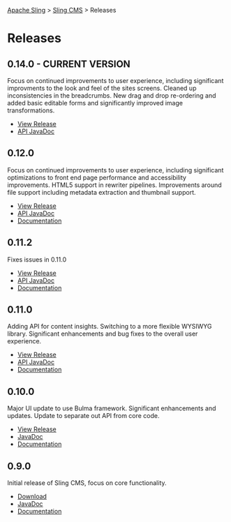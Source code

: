 <!-- Licensed to the Apache Software Foundation (ASF) under one or more contributor 
	license agreements. See the NOTICE file distributed with this work for additional 
	information regarding copyright ownership. The ASF licenses this file to 
	you under the Apache License, Version 2.0 (the "License"); you may not use 
	this file except in compliance with the License. You may obtain a copy of 
	the License at http://www.apache.org/licenses/LICENSE-2.0 Unless required 
	by applicable law or agreed to in writing, software distributed under the 
	License is distributed on an "AS IS" BASIS, WITHOUT WARRANTIES OR CONDITIONS 
	OF ANY KIND, either express or implied. See the License for the specific 
	language governing permissions and limitations under the License. -->
[Apache Sling](https://sling.apache.org) > [Sling CMS](https://github.com/apache/sling-org-apache-sling-app-cms) > Releases

# Releases

## 0.14.0 - CURRENT VERSION

Focus on continued improvements to user experience, including significant improvments to the look and feel of the sites screens. Cleaned up inconsistencies in the breadcrumbs. New drag and drop re-ordering and added basic editable forms and significantly improved image transformations.

 * [View Release](https://github.com/apache/sling-org-apache-sling-app-cms/releases/org.apache.sling.cms-0.14.0)
 * [API JavaDoc](http://javadoc.io/doc/org.apache.sling/org.apache.sling.cms.api/0.14.0)

## 0.12.0

Focus on continued improvements to user experience, including significant optimizations to front end page performance and accessibility improvements. HTML5 support in rewriter pipelines. Improvements around file support including metadata extraction and thumbnail support. 

 * [View Release](https://github.com/apache/sling-org-apache-sling-app-cms/releases/org.apache.sling.cms-0.12.0)
 * [API JavaDoc](http://javadoc.io/doc/org.apache.sling/org.apache.sling.cms.api/0.12.0)
 * [Documentation](https://github.com/apache/sling-org-apache-sling-app-cms/tree/5d6043e23efcfee80dbac4ceca84247c7e296381)

## 0.11.2

Fixes issues in 0.11.0

 * [View Release](https://github.com/apache/sling-org-apache-sling-app-cms/releases/org.apache.sling.cms-0.11.2)
 * [API JavaDoc](http://javadoc.io/doc/org.apache.sling/org.apache.sling.cms.api/0.11.2)
 * [Documentation](https://github.com/apache/sling-org-apache-sling-app-cms/tree/d4bdcc313f78e882234d5ac9d9af64712c46c726)

## 0.11.0

Adding API for content insights. Switching to a more flexible WYSIWYG library. Significant enhancements and bug fixes to the overall user experience.

 * [View Release](https://github.com/apache/sling-org-apache-sling-app-cms/releases/tag/org.apache.sling.cms-0.11.0)
 * [API JavaDoc](http://javadoc.io/doc/org.apache.sling/org.apache.sling.cms.api/0.11.0)
 * [Documentation](https://github.com/apache/sling-org-apache-sling-app-cms/tree/f2c7c37bf99401aef192db1ac1467c799b3a3b95)
 
## 0.10.0

Major UI update to use Bulma framework. Significant enhancements and updates. Update to separate out API from core code.

 * [View Release](https://github.com/apache/sling-org-apache-sling-app-cms/releases/tag/org.apache.sling.cms-0.10.0)
 * [JavaDoc](http://javadoc.io/doc/org.apache.sling/org.apache.sling.cms.api/0.10.0)
 * [Documentation](https://github.com/apache/sling-org-apache-sling-app-cms/tree/96879b7e912d9831f2f4e27811bb51bdd7bf4ff0)

## 0.9.0

Initial release of Sling CMS, focus on core functionality.

 * [Download](https://search.maven.org/remotecontent?filepath=org/apache/sling/org.apache.sling.cms.builder/0.10.0/org.apache.sling.cms.builder-0.9.0.jar)
 * [JavaDoc](http://javadoc.io/doc/org.apache.sling/org.apache.sling.cms.core/0.9.0)
 * [Documentation](https://github.com/apache/sling-org-apache-sling-app-cms/tree/1afa5da54257cad8a5bf4b28d76b88d13838433b)
